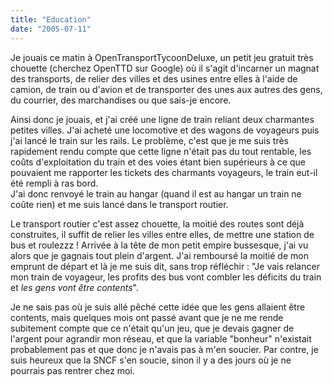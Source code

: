 ```yaml
---
title: "Education"
date: "2005-07-11"
---
```


Je jouais ce matin à OpenTransportTycoonDeluxe, un petit jeu gratuit très chouette (cherchez OpenTTD sur Google) où il s'agit d'incarner un magnat des transports, de relier des villes et des usines entre elles à l'aide de camion, de train ou d'avion et de transporter des unes aux autres des gens, du courrier, des marchandises ou que sais-je encore.

Ainsi donc je jouais, et j'ai créé une ligne de train reliant deux charmantes petites villes. J'ai acheté une locomotive et des wagons de voyageurs puis j'ai lancé le train sur les rails. Le problème, c'est que je me suis très rapidement rendu compte que cette ligne n'était pas du tout rentable, les coûts d'exploitation du train et des voies étant bien supérieurs à ce que pouvaient me rapporter les tickets des charmants voyageurs, le train eut-il été rempli à ras bord.  
J'ai donc renvoyé le train au hangar (quand il est au hangar un train ne coûte rien) et me suis lancé dans le transport routier.

Le transport routier c'est assez chouette, la moitié des routes sont déjà construites, il suffit de relier les villes entre elles, de mettre une station de bus et roulezzz ! Arrivée à la tête de mon petit empire bussesque, j'ai vu alors que je gagnais tout plein d'argent. J'ai remboursé la moitié de mon emprunt de départ et là je me suis dit, sans trop réfléchir : "Je vais relancer mon train de voyageur, les profits des bus vont combler les déficits du train et _les gens vont être contents_".

Je ne sais pas où je suis allé pêché cette idée que les gens allaient être contents, mais quelques mois ont passé avant que je ne me rende subitement compte que ce n'était qu'un jeu, que je devais gagner de l'argent pour agrandir mon réseau, et que la variable "bonheur" n'existait probablement pas et que donc je n'avais pas à m'en soucier. Par contre, je suis heureux que la SNCF s'en soucie, sinon il y a des jours où je ne pourrais pas rentrer chez moi.
